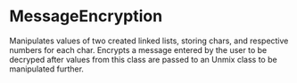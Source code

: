 # MessageEncryption
Manipulates values of two created linked lists, storing chars, 
and respective numbers for each char. Encrypts a message entered
by the user to be decryped after values from this class are
passed to an Unmix class to be manipulated further. 
